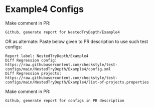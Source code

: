 # Example4 Configs
Make comment in PR:
```
Github, generate report for NestedTryDepth/Example4
```
OR as alternate:
Paste below given to PR description to use such test configs:
```
Report label: NestedTryDepth/Example4
Diff Regression config: https://raw.githubusercontent.com/checkstyle/test-configs/main/NestedTryDepth/Example4/config.xml
Diff Regression projects: https://raw.githubusercontent.com/checkstyle/test-configs/main/NestedTryDepth/Example4/list-of-projects.properties
```
Make comment in PR:
```
Github, generate report for configs in PR description
```
